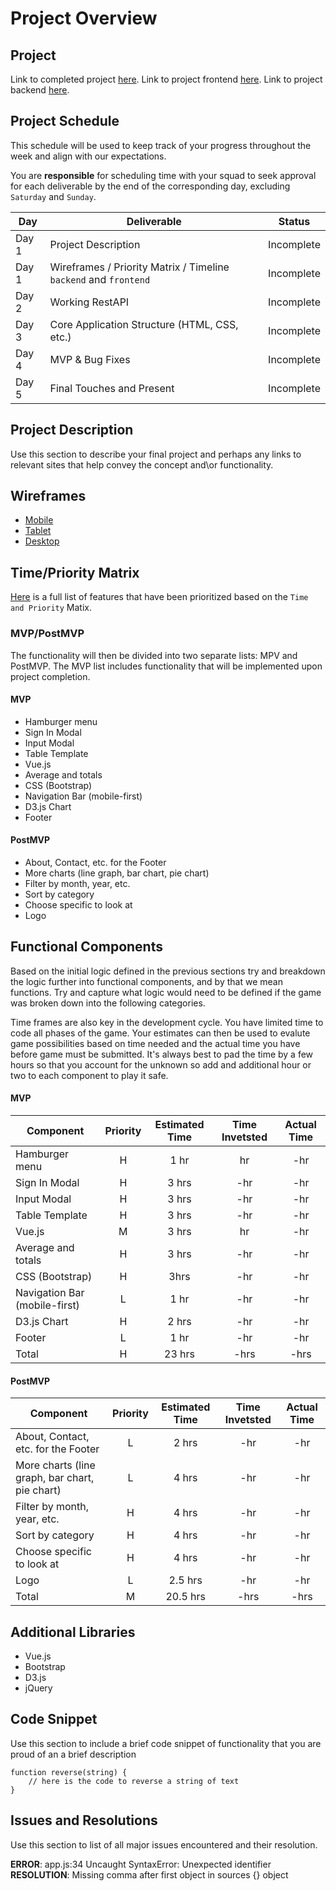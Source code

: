 # Project Overview

## Project

Link to completed project [here]().
Link to project frontend [here](https://github.com/weilyl/project-3-frontend).
Link to project backend [here](https://github.com/weilyl/project-3-backend).

## Project Schedule

This schedule will be used to keep track of your progress throughout the week and align with our expectations.

You are **responsible** for scheduling time with your squad to seek approval for each deliverable by the end of the corresponding day, excluding `Saturday` and `Sunday`.

| Day   | Deliverable                                                      | Status     |
| ----- | ---------------------------------------------------------------- | ---------- |
| Day 1 | Project Description                                              | Incomplete |
| Day 1 | Wireframes / Priority Matrix / Timeline `backend` and `frontend` | Incomplete |
| Day 2 | Working RestAPI                                                  | Incomplete |
| Day 3 | Core Application Structure (HTML, CSS, etc.)                     | Incomplete |
| Day 4 | MVP & Bug Fixes                                                  | Incomplete |
| Day 5 | Final Touches and Present                                        | Incomplete |

## Project Description

Use this section to describe your final project and perhaps any links to relevant sites that help convey the concept and\or functionality.

## Wireframes

- [Mobile](https://res.cloudinary.com/wjclavell/image/upload/v1598145428/Project%203/Finance_Tracker_mobile_ymbohj.png)
- [Tablet](https://git.generalassemb.ly/SEIR-629/project-1-portfolio/blob/master/readme-assets/nav-highlight.gif)
- [Desktop](https://git.generalassemb.ly/SEIR-629/project-1-portfolio/blob/master/readme-assets/desktop.png)

## Time/Priority Matrix

[Here](https://res.cloudinary.com/dssciwyew/image/upload/v1598141818/Priority%20Matrix%20Frontend%20P3.png) is a full list of features that have been prioritized based on the `Time and Priority` Matix.

### MVP/PostMVP

The functionality will then be divided into two separate lists: MPV and PostMVP. The MVP list includes functionality that will be implemented upon project completion.

#### MVP

- Hamburger menu
- Sign In Modal
- Input Modal
- Table Template
- Vue.js
- Average and totals
- CSS (Bootstrap)
- Navigation Bar (mobile-first)
- D3.js Chart
- Footer

#### PostMVP

- About, Contact, etc. for the Footer
- More charts (line graph, bar chart, pie chart)
- Filter by month, year, etc.
- Sort by category
- Choose specific to look at
- Logo

## Functional Components

Based on the initial logic defined in the previous sections try and breakdown the logic further into functional components, and by that we mean functions. Try and capture what logic would need to be defined if the game was broken down into the following categories.

Time frames are also key in the development cycle. You have limited time to code all phases of the game. Your estimates can then be used to evalute game possibilities based on time needed and the actual time you have before game must be submitted. It's always best to pad the time by a few hours so that you account for the unknown so add and additional hour or two to each component to play it safe.

#### MVP

| Component                     | Priority | Estimated Time | Time Invetsted | Actual Time |
| ----------------------------- | :------: | :------------: | :------------: | :---------: |
| Hamburger menu                |    H     |      1 hr      |       hr       |     -hr     |
| Sign In Modal                 |    H     |     3 hrs      |      -hr       |     -hr     |
| Input Modal                   |    H     |     3 hrs      |      -hr       |     -hr     |
| Table Template                |    H     |     3 hrs      |      -hr       |     -hr     |
| Vue.js                        |    M     |     3 hrs      |       hr       |     -hr     |
| Average and totals            |    H     |     3 hrs      |      -hr       |     -hr     |
| CSS (Bootstrap)               |    H     |      3hrs      |      -hr       |     -hr     |
| Navigation Bar (mobile-first) |    L     |      1 hr      |      -hr       |     -hr     |
| D3.js Chart                   |    H     |     2 hrs      |      -hr       |     -hr     |
| Footer                        |    L     |      1 hr      |      -hr       |     -hr     |
| Total                         |    H     |     23 hrs     |      -hrs      |    -hrs     |

#### PostMVP

| Component                                      | Priority | Estimated Time | Time Invetsted | Actual Time |
| ---------------------------------------------- | :------: | :------------: | :------------: | :---------: |
| About, Contact, etc. for the Footer            |    L     |     2 hrs      |      -hr       |     -hr     |
| More charts (line graph, bar chart, pie chart) |    L     |     4 hrs      |      -hr       |     -hr     |
| Filter by month, year, etc.                    |    H     |     4 hrs      |      -hr       |     -hr     |
| Sort by category                               |    H     |     4 hrs      |      -hr       |     -hr     |
| Choose specific to look at                     |    H     |     4 hrs      |      -hr       |     -hr     |
| Logo                                           |    L     |    2.5 hrs     |      -hr       |     -hr     |
| Total                                          |    M     |    20.5 hrs    |      -hrs      |    -hrs     |

## Additional Libraries

- Vue.js
- Bootstrap
- D3.js
- jQuery

## Code Snippet

Use this section to include a brief code snippet of functionality that you are proud of an a brief description

```
function reverse(string) {
	// here is the code to reverse a string of text
}
```

## Issues and Resolutions

Use this section to list of all major issues encountered and their resolution.

**ERROR**: app.js:34 Uncaught SyntaxError: Unexpected identifier  
**RESOLUTION**: Missing comma after first object in sources {} object
